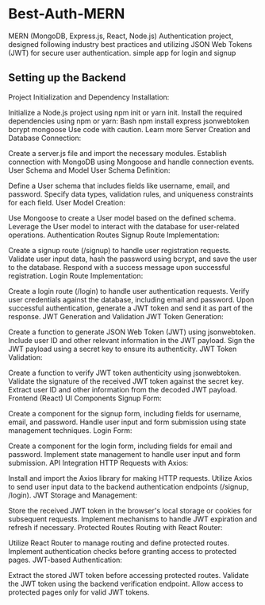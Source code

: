 # Best-Auth-MERN
 MERN (MongoDB, Express.js, React, Node.js) Authentication project, designed following industry best practices and utilizing JSON Web Tokens (JWT) for secure user authentication.
 simple app for login and signup
 
## Setting up the Backend
Project Initialization and Dependency Installation:

Initialize a Node.js project using npm init or yarn init.
Install the required dependencies using npm or yarn:
Bash
npm install express jsonwebtoken bcrypt mongoose
Use code with caution. Learn more
Server Creation and Database Connection:

Create a server.js file and import the necessary modules.
Establish connection with MongoDB using Mongoose and handle connection events.
User Schema and Model
User Schema Definition:

Define a User schema that includes fields like username, email, and password.
Specify data types, validation rules, and uniqueness constraints for each field.
User Model Creation:

Use Mongoose to create a User model based on the defined schema.
Leverage the User model to interact with the database for user-related operations.
Authentication Routes
Signup Route Implementation:

Create a signup route (/signup) to handle user registration requests.
Validate user input data, hash the password using bcrypt, and save the user to the database.
Respond with a success message upon successful registration.
Login Route Implementation:

Create a login route (/login) to handle user authentication requests.
Verify user credentials against the database, including email and password.
Upon successful authentication, generate a JWT token and send it as part of the response.
JWT Generation and Validation
JWT Token Generation:

Create a function to generate JSON Web Token (JWT) using jsonwebtoken.
Include user ID and other relevant information in the JWT payload.
Sign the JWT payload using a secret key to ensure its authenticity.
JWT Token Validation:

Create a function to verify JWT token authenticity using jsonwebtoken.
Validate the signature of the received JWT token against the secret key.
Extract user ID and other information from the decoded JWT payload.
Frontend (React)
UI Components
Signup Form:

Create a component for the signup form, including fields for username, email, and password.
Handle user input and form submission using state management techniques.
Login Form:

Create a component for the login form, including fields for email and password.
Implement state management to handle user input and form submission.
API Integration
HTTP Requests with Axios:

Install and import the Axios library for making HTTP requests.
Utilize Axios to send user input data to the backend authentication endpoints (/signup, /login).
JWT Storage and Management:

Store the received JWT token in the browser's local storage or cookies for subsequent requests.
Implement mechanisms to handle JWT expiration and refresh if necessary.
Protected Routes
Routing with React Router:

Utilize React Router to manage routing and define protected routes.
Implement authentication checks before granting access to protected pages.
JWT-based Authentication:

Extract the stored JWT token before accessing protected routes.
Validate the JWT token using the backend verification endpoint.
Allow access to protected pages only for valid JWT tokens.
